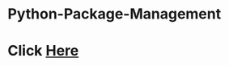 # Python-Package-Management
# Click <a href="https://github.com/Arannamoy-Mondal/Django/blob/main/Python_Packages.md">Here</a>
